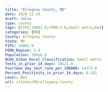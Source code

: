 ```yaml
---
title: "Allegany County, MD"
date: 2020-12-24
draft: false
type: county
tags: [FIPS:24001.0,FEMA:3.0,Small metro,Red]
categories: [MD]
County: Allegany County
State: MD
FIPS: 24001.0
FEMA_Region: 3.0
Population: 70416.0
NCHS_Urban_Rural_Classification: Small metro
Tests_in_prior_14_days: 10121.0
Fourteen_day_test_rate_per_100000: 14373.0
Percent_Positivity_in_prior_14_days: 0.181
Level: Red
url: /states/MD/allegany-county
---
```



